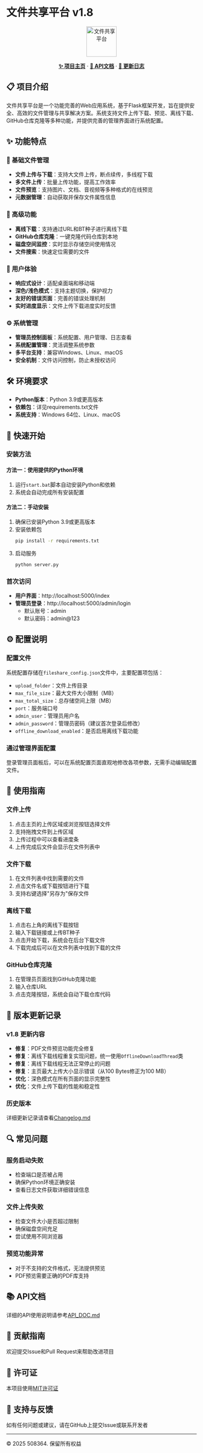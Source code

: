 # 文件共享平台 v1.8

<div align="center">
  <img src="favicon.ico" alt="文件共享平台" width="80" height="80">
  <p align="center">
    <a href="https://508364.github.io/FileSharePlatform"><strong>✨ 项目主页</strong></a>
    ·
    <a href="API_DOC.md"><strong>📖 API文档</strong></a>
    ·
    <a href="Changelog.md"><strong>📝 更新日志</strong></a>
  </p>
</div>

## 📋 项目介绍
文件共享平台是一个功能完善的Web应用系统，基于Flask框架开发，旨在提供安全、高效的文件管理与共享解决方案。系统支持文件上传下载、预览、离线下载、GitHub仓库克隆等多种功能，并提供完善的管理界面进行系统配置。

## ✨ 功能特点

### 📁 基础文件管理
- **文件上传与下载**：支持大文件上传，断点续传，多线程下载
- **多文件上传**：批量上传功能，提高工作效率
- **文件预览**：支持图片、文档、音视频等多种格式的在线预览
- **元数据管理**：自动获取并保存文件属性信息

### 🔧 高级功能
- **离线下载**：支持通过URL和BT种子进行离线下载
- **GitHub仓库克隆**：一键克隆代码仓库到本地
- **磁盘空间监控**：实时显示存储空间使用情况
- **文件搜索**：快速定位需要的文件

### 🎨 用户体验
- **响应式设计**：适配桌面端和移动端
- **深色/浅色模式**：支持主题切换，保护视力
- **友好的错误页面**：完善的错误处理机制
- **实时进度显示**：文件上传下载进度实时反馈

### ⚙️ 系统管理
- **管理员控制面板**：系统配置、用户管理、日志查看
- **系统配置管理**：灵活调整系统参数
- **多平台支持**：兼容Windows、Linux、macOS
- **安全机制**：文件访问控制，防止未授权访问

## 🛠 环境要求

- **Python版本**：Python 3.9或更高版本
- **依赖包**：详见requirements.txt文件
- **系统支持**：Windows 64位、Linux、macOS

## 🚀 快速开始

### 安装方法

#### 方法一：使用提供的Python环境
1. 运行`start.bat`脚本自动安装Python和依赖
2. 系统会自动完成所有安装配置

#### 方法二：手动安装
1. 确保已安装Python 3.9或更高版本
2. 安装依赖包
   ```bash
   pip install -r requirements.txt
   ```
3. 启动服务
   ```bash
   python server.py
   ```

### 首次访问
- **用户界面**：http://localhost:5000/index
- **管理员登录**：http://localhost:5000/admin/login
  - 默认账号：admin
  - 默认密码：admin@123

## ⚙️ 配置说明

### 配置文件
系统配置存储在`fileshare_config.json`文件中，主要配置项包括：

- `upload_folder`：文件上传目录
- `max_file_size`：最大文件大小限制（MB）
- `max_total_size`：总存储空间上限（MB）
- `port`：服务端口号
- `admin_user`：管理员用户名
- `admin_password`：管理员密码（建议首次登录后修改）
- `offline_download_enabled`：是否启用离线下载功能

### 通过管理界面配置
登录管理员面板后，可以在系统配置页面直观地修改各项参数，无需手动编辑配置文件。

## 📖 使用指南

### 文件上传
1. 点击主页的上传区域或浏览按钮选择文件
2. 支持拖拽文件到上传区域
3. 上传过程中可以查看进度条
4. 上传完成后文件会显示在文件列表中

### 文件下载
1. 在文件列表中找到需要的文件
2. 点击文件名或下载按钮进行下载
3. 支持右键选择"另存为"保存文件

### 离线下载
1. 点击右上角的离线下载按钮
2. 输入下载链接或上传BT种子
3. 点击开始下载，系统会在后台下载文件
4. 下载完成后可以在文件列表中找到下载的文件

### GitHub仓库克隆
1. 在管理员页面找到GitHub克隆功能
2. 输入仓库URL
3. 点击克隆按钮，系统会自动下载仓库代码

## 📝 版本更新记录

### v1.8 更新内容
- **修复**：PDF文件预览功能完全修复
- **修复**：离线下载线程重复实现问题，统一使用`OfflineDownloadThread`类
- **修复**：离线下载线程无法正常停止的问题
- **修复**：主页最大上传大小显示错误（从100 Bytes修正为100 MB）
- **优化**：深色模式在所有页面的显示完整性
- **优化**：文件上传下载的性能和稳定性

### 历史版本
详细更新记录请查看[Changelog.md](Changelog.md)

## 🔍 常见问题

### 服务启动失败
- 检查端口是否被占用
- 确保Python环境正确安装
- 查看日志文件获取详细错误信息

### 文件上传失败
- 检查文件大小是否超过限制
- 确保磁盘空间充足
- 尝试使用不同浏览器

### 预览功能异常
- 对于不支持的文件格式，无法提供预览
- PDF预览需要正确的PDF库支持

## 📚 API文档
详细的API使用说明请参考[API_DOC.md](API_DOC.md)

## 🤝 贡献指南
欢迎提交Issue和Pull Request来帮助改进项目

## 📄 许可证
本项目使用[MIT许可证](LICENSE)

## 💖 支持与反馈
如有任何问题或建议，请在GitHub上提交Issue或联系开发者

---
© 2025 508364. 保留所有权益
